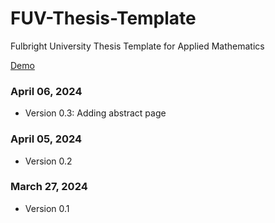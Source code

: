 # FUV-Thesis-Template
Fulbright University Thesis Template for Applied Mathematics

[Demo](thesis.pdf)

### April 06, 2024
- Version 0.3: Adding abstract page

### April 05, 2024
- Version 0.2

### March 27, 2024
- Version 0.1
